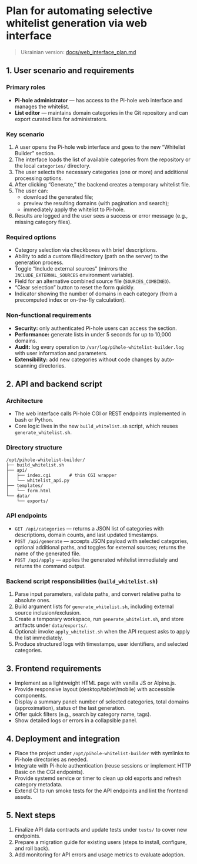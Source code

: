 # Plan for automating selective whitelist generation via web interface

> Ukrainian version: [docs/web_interface_plan.md](web_interface_plan.md)

## 1. User scenario and requirements

### Primary roles
- **Pi-hole administrator** — has access to the Pi-hole web interface and manages the whitelist.
- **List editor** — maintains domain categories in the Git repository and can export curated lists for administrators.

### Key scenario
1. A user opens the Pi-hole web interface and goes to the new “Whitelist Builder” section.
2. The interface loads the list of available categories from the repository or the local `categories/` directory.
3. The user selects the necessary categories (one or more) and additional processing options.
4. After clicking “Generate,” the backend creates a temporary whitelist file.
5. The user can:
   - download the generated file;
   - preview the resulting domains (with pagination and search);
   - immediately apply the whitelist to Pi-hole.
6. Results are logged and the user sees a success or error message (e.g., missing category files).

### Required options
- Category selection via checkboxes with brief descriptions.
- Ability to add a custom file/directory (path on the server) to the generation process.
- Toggle “Include external sources” (mirrors the `INCLUDE_EXTERNAL_SOURCES` environment variable).
- Field for an alternative combined source file (`SOURCES_COMBINED`).
- “Clear selection” button to reset the form quickly.
- Indicator showing the number of domains in each category (from a precomputed index or on-the-fly calculation).

### Non-functional requirements
- **Security:** only authenticated Pi-hole users can access the section.
- **Performance:** generate lists in under 5 seconds for up to 10,000 domains.
- **Audit:** log every operation to `/var/log/pihole-whitelist-builder.log` with user information and parameters.
- **Extensibility:** add new categories without code changes by auto-scanning directories.

## 2. API and backend script

### Architecture
- The web interface calls Pi-hole CGI or REST endpoints implemented in bash or Python.
- Core logic lives in the new `build_whitelist.sh` script, which reuses `generate_whitelist.sh`.

### Directory structure
```
/opt/pihole-whitelist-builder/
├── build_whitelist.sh
├── api/
│   ├── index.cgi       # thin CGI wrapper
│   └── whitelist_api.py
├── templates/
│   └── form.html
└── data/
    └── exports/
```

### API endpoints
- `GET /api/categories` — returns a JSON list of categories with descriptions, domain counts, and last updated timestamps.
- `POST /api/generate` — accepts JSON payload with selected categories, optional additional paths, and toggles for external sources; returns the name of the generated file.
- `POST /api/apply` — applies the generated whitelist immediately and returns the command output.

### Backend script responsibilities (`build_whitelist.sh`)
1. Parse input parameters, validate paths, and convert relative paths to absolute ones.
2. Build argument lists for `generate_whitelist.sh`, including external source inclusion/exclusion.
3. Create a temporary workspace, run `generate_whitelist.sh`, and store artifacts under `data/exports/`.
4. Optional: invoke `apply_whitelist.sh` when the API request asks to apply the list immediately.
5. Produce structured logs with timestamps, user identifiers, and selected categories.

## 3. Frontend requirements
- Implement as a lightweight HTML page with vanilla JS or Alpine.js.
- Provide responsive layout (desktop/tablet/mobile) with accessible components.
- Display a summary panel: number of selected categories, total domains (approximation), status of the last generation.
- Offer quick filters (e.g., search by category name, tags).
- Show detailed logs or errors in a collapsible panel.

## 4. Deployment and integration
- Place the project under `/opt/pihole-whitelist-builder` with symlinks to Pi-hole directories as needed.
- Integrate with Pi-hole authentication (reuse sessions or implement HTTP Basic on the CGI endpoints).
- Provide systemd service or timer to clean up old exports and refresh category metadata.
- Extend CI to run smoke tests for the API endpoints and lint the frontend assets.

## 5. Next steps
1. Finalize API data contracts and update tests under `tests/` to cover new endpoints.
2. Prepare a migration guide for existing users (steps to install, configure, and roll back).
3. Add monitoring for API errors and usage metrics to evaluate adoption.
